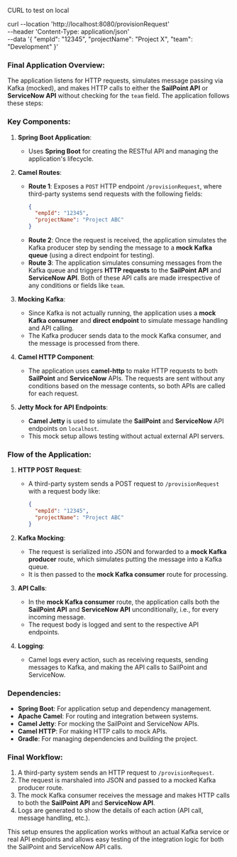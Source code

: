 CURL to test on local


curl --location 'http://localhost:8080/provisionRequest' \
--header 'Content-Type: application/json' \
--data '{
    "empId": "12345",
    "projectName": "Project X",
    "team": "Development"
}'




### **Final Application Overview:**

The application listens for HTTP requests, simulates message passing via Kafka (mocked), and makes HTTP calls to either the **SailPoint API** or **ServiceNow API** without checking for the `team` field. The application follows these steps:

### **Key Components:**

1. **Spring Boot Application**:
   - Uses **Spring Boot** for creating the RESTful API and managing the application's lifecycle.

2. **Camel Routes**:
   - **Route 1**: Exposes a `POST` HTTP endpoint `/provisionRequest`, where third-party systems send requests with the following fields:
     ```json
     {
       "empId": "12345",
       "projectName": "Project ABC"
     }
     ```
   - **Route 2**: Once the request is received, the application simulates the Kafka producer step by sending the message to a **mock Kafka queue** (using a direct endpoint for testing).
   - **Route 3**: The application simulates consuming messages from the Kafka queue and triggers **HTTP requests** to the **SailPoint API** and **ServiceNow API**. Both of these API calls are made irrespective of any conditions or fields like `team`.

3. **Mocking Kafka**:
   - Since Kafka is not actually running, the application uses a **mock Kafka consumer** and **direct endpoint** to simulate message handling and API calling.
   - The Kafka producer sends data to the mock Kafka consumer, and the message is processed from there.

4. **Camel HTTP Component**:
   - The application uses **camel-http** to make HTTP requests to both **SailPoint** and **ServiceNow** APIs. The requests are sent without any conditions based on the message contents, so both APIs are called for each request.

5. **Jetty Mock for API Endpoints**:
   - **Camel Jetty** is used to simulate the **SailPoint** and **ServiceNow** API endpoints on `localhost`.
   - This mock setup allows testing without actual external API servers.

### **Flow of the Application:**

1. **HTTP POST Request**:
   - A third-party system sends a POST request to `/provisionRequest` with a request body like:
     ```json
     {
       "empId": "12345",
       "projectName": "Project ABC"
     }
     ```

2. **Kafka Mocking**:
   - The request is serialized into JSON and forwarded to a **mock Kafka producer** route, which simulates putting the message into a Kafka queue.
   - It is then passed to the **mock Kafka consumer** route for processing.

3. **API Calls**:
   - In the **mock Kafka consumer** route, the application calls both the **SailPoint API** and **ServiceNow API** unconditionally, i.e., for every incoming message.
   - The request body is logged and sent to the respective API endpoints.

4. **Logging**:
   - Camel logs every action, such as receiving requests, sending messages to Kafka, and making the API calls to SailPoint and ServiceNow.

### **Dependencies**:
- **Spring Boot**: For application setup and dependency management.
- **Apache Camel**: For routing and integration between systems.
- **Camel Jetty**: For mocking the SailPoint and ServiceNow APIs.
- **Camel HTTP**: For making HTTP calls to mock APIs.
- **Gradle**: For managing dependencies and building the project.

### **Final Workflow**:

1. A third-party system sends an HTTP request to `/provisionRequest`.
2. The request is marshaled into JSON and passed to a mocked Kafka producer route.
3. The mock Kafka consumer receives the message and makes HTTP calls to both the **SailPoint API** and **ServiceNow API**.
4. Logs are generated to show the details of each action (API call, message handling, etc.).

This setup ensures the application works without an actual Kafka service or real API endpoints and allows easy testing of the integration logic for both the SailPoint and ServiceNow API calls.
